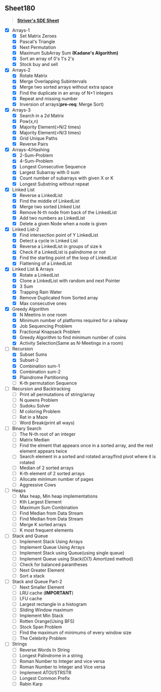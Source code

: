 ## Sheet180

> **[Striver's SDE Sheet](https://takeuforward.org/interviews/strivers-sde-sheet-top-coding-interview-problems/)**

- [x] Arrays-1
  - [x] Set Matrix Zeroes
  - [x] Pascal's Triangle
  - [x] Next Permutation 
  - [x] Maximum SubArray Sum **(Kadane's Algorithm)**
  - [x] Sort an array of 0's 1's 2's
  - [x] Stock buy and sell 

- [x] Arrays-2
  - [x] Rotate Matrix
  - [x] Merge Overlapping Subintervals
  - [x] Merge two sorted arrays without extra space
  - [x] Find the duplicate in an array of N+1 integers
  - [x] Repeat and missing number
  - [x] Inversion of arrays(**pre-req**: Merge Sort)
- [x] Arrays-3
  - [x] Search in a 2d Matrix
  - [x] Pow(x,n)
  - [x] Majority Element(>N/2 times)
  - [x] Majority Element(>N/3 times)
  - [x] Grid Unique Paths
  - [x] Reverse Pairs
- [x] Arrays-4/Hashing
  - [x] 2-Sum-Problem
  - [x] 4-Sum-Problem
  - [x] Longest Consecutive Sequence
  - [x] Largest Subarray with 0 sum
  - [x] Count number of subarrays with given X or K
  - [x] Longest Substring without repeat
- [x] Linked List
  - [x] Reverse a LinkedList
  - [x] Find the middle of LinkedList
  - [x] Merge two sorted LInked List
  - [x] Remove N-th node from back of the LinkedList
  - [x] Add two numbers as LinkedList
  - [x] Delete a given Node when a node is given
- [x] Linked List-2
  - [x] Find intersection point of Y LinkedList
  - [x] Detect a cycle in Linked List
  - [x] Reverse a LinkedList in groups of size k
  - [x] Check if a LinkedList is palindrome or not
  - [x] Find the starting point of the loop of LinkedList
  - [x] Flattening of a LinkedList
- [x] Linked List & Arrays
  - [x] Rotate a LinkedList
  - [x] Clone a LinkedList with random and next Pointer
  - [x] 3 Sum
  - [x] Trapping Rain Water
  - [x] Remove Duplicated from Sorted array
  - [x] Max consecutive ones

- [x] Greedy Algorithm
  - [x] N Meetins in one room
  - [x] Minimum number of platforms required for a railway
  - [x] Job Sequencing Problem
  - [x] Fractional Knapsack Problem
  - [x] Greedy Algorithm to find minimum number of coins
  - [x] Activity Selection(Same as N-Meetings in a room)
- [ ] Recursion
  - [x] Subset Sums
  - [x] Subset-2
  - [x] Combination sum-1
  - [x] Combination sum-2
  - [x] Plaindrome Partitioning
  - [ ] K-th permutation Sequence
- [ ] Recursion and Backtracking
  - [ ] Print all permutations of string/array
  - [ ] N queens Problem
  - [ ] Sudoku Solver
  - [ ] M coloring Problem
  - [ ] Rat in a Maze
  - [ ] Word Break(print all ways)
- [ ] Binary Search
  - [ ] The N-th root of an integer
  - [ ] Matrix Median
  - [ ] Find the elment that appears once in a sorted array, and the rest element appears twice
  - [ ] Search element in a sorted and rotated array/find pivot where it is rotated
  - [ ] Median of 2 sorted arrays
  - [ ] K-th element of 2 sorted arrays
  - [ ] Allocate minimum number of pages
  - [ ] Aggressive Cows
- [ ] Heaps
  - [ ] Max heap, Min heap implementations
  - [ ] Kth Largest Element
  - [ ] Maximum Sum Combination
  - [ ] Find Median from Data Stream
  - [ ] Find Median from Data Stream
  - [ ] Merge K sorted arrays
  - [ ] K most frequent elements
- [ ] Stack and Queue
  - [ ] Implement Stack Using Arrays
  - [ ] Implement Queue Using Arrays
  - [ ] Implement Stack using Queue(using single queue)
  - [ ] Implement Queue using Stack(O(1) Amortized method)
  - [ ] Check for balanced parantheses
  - [ ] Next Greater Element
  - [ ] Sort a stack
- [ ] Stack and Queue Part-2
  - [ ] Next Smaller Element
  - [ ] LRU cache (**IMPORTANT**)
  - [ ] LFU cache
  - [ ] Largest rectangle in a histogram
  - [ ] Sliding Window maximum
  - [ ] Implement Min Stack
  - [ ] Rotten Orange(Using BFS)
  - [ ] Stock Span Problem
  - [ ] FInd the maximum of minimums of every window size
  - [ ] The Celebrity Problem
- [ ] Strings
  - [ ] Reverse Words In String
  - [ ] Longest Palindrome in a string
  - [ ] Roman Number to Integer and vice versa
  - [ ] Roman Number to Integer and Vice versa
  - [ ] Implement ATOI/STRSTR
  - [ ] Longest Common Prefix
  - [ ] Rabin Karp